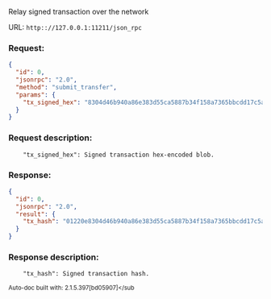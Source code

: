 Relay signed transaction over the network

URL: ```http:://127.0.0.1:11211/json_rpc```
### Request: 
```json
{
  "id": 0,
  "jsonrpc": "2.0",
  "method": "submit_transfer",
  "params": {
    "tx_signed_hex": "8304d46b940a86e383d55ca5887b34f158a7365bbcdd17c5a305814a9334f158a7368304d46b940a86e383d55ca5887b34f158a7365bbcdd17c5a305814a9334f158a7368304d46b940a86e383d55ca5887b34f158a7365bbcdd17c5a305814a9334f158a7368304d46b940a86e383d55ca5887b34f158a7365bbcdd17c5a305814a9334f158a736"
  }
}
```
### Request description: 
```
    "tx_signed_hex": Signed transaction hex-encoded blob.

```
### Response: 
```json
{
  "id": 0,
  "jsonrpc": "2.0",
  "result": {
    "tx_hash": "01220e8304d46b940a86e383d55ca5887b34f158a7365bbcdd17c5a305814a93"
  }
}
```
### Response description: 
```
    "tx_hash": Signed transaction hash.

```
<sub>Auto-doc built with: 2.1.5.397[bd05907]</sub